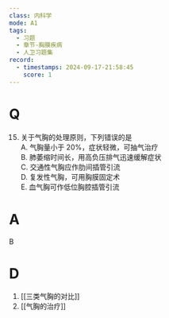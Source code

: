 ```yaml
---
class: 内科学
mode: A1
tags:
  - 习题
  - 章节-胸膜疾病
  - 人卫习题集
record:
  - timestamps: 2024-09-17-21:58:45
    score: 1
---
```


# Q
15. 关于气胸的处理原则，下列错误的是  
A. 气胸量小于 20%，症状轻微，可抽气治疗  
B. 肺萎缩时间长，用高负压排气迅速缓解症状  
C. 交通性气胸应作肋间插管引流  
D. 复发性气胸，可用胸膜固定术  
E. 血气胸可作低位胸腔插管引流  
# A
B
# D
1. [[三类气胸的对比]]
2. [[气胸的治疗]]